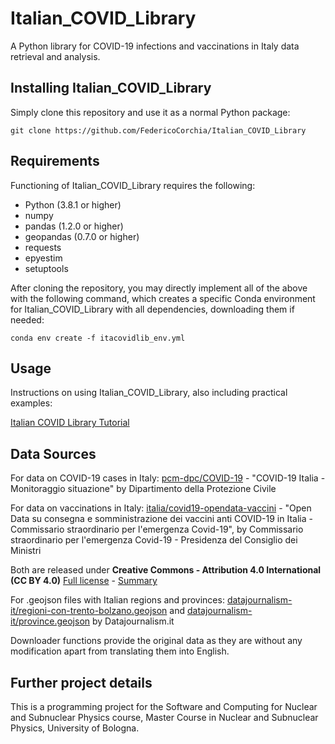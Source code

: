# Italian_COVID_Library
A Python library for COVID-19 infections and vaccinations in Italy data retrieval and analysis.

## Installing Italian_COVID_Library
Simply clone this repository and use it as a normal Python package:

`git clone https://github.com/FedericoCorchia/Italian_COVID_Library`

## Requirements
Functioning of Italian_COVID_Library requires the following:
- Python (3.8.1 or higher)
- numpy
- pandas (1.2.0 or higher)
- geopandas (0.7.0 or higher)
- requests
- epyestim
- setuptools

After cloning the repository, you may directly implement all of the above with the following command, which creates a specific Conda environment for Italian_COVID_Library with all dependencies, downloading them if needed:

`conda env create -f itacovidlib_env.yml`

## Usage
Instructions on using Italian_COVID_Library, also including practical examples:

[Italian COVID Library Tutorial](https://github.com/FedericoCorchia/Italian_COVID_Library/blob/main/Tutorial.ipynb)

## Data Sources
For data on COVID-19 cases in Italy: [pcm-dpc/COVID-19](https://github.com/pcm-dpc/COVID-19) - "COVID-19 Italia - Monitoraggio situazione" by Dipartimento della Protezione Civile

For data on vaccinations in Italy: [italia/covid19-opendata-vaccini](https://github.com/italia/covid19-opendata-vaccini) - "Open Data su consegna e somministrazione dei vaccini anti COVID-19 in Italia - Commissario straordinario per l'emergenza Covid-19", by Commissario straordinario per l'emergenza Covid-19 - Presidenza del Consiglio dei Ministri

Both are released under **Creative Commons - Attribution 4.0 International (CC BY 4.0)** [Full license](https://creativecommons.org/licenses/by/4.0/legalcode) - [Summary](https://creativecommons.org/licenses/by/4.0/deed.en)

For .geojson files with Italian regions and provinces: [datajournalism-it/regioni-con-trento-bolzano.geojson](https://gist.github.com/datajournalism-it/f1abb68e718b54f6a0fe) and [datajournalism-it/province.geojson](https://gist.github.com/datajournalism-it/212e7134625fbee6f9f7) by Datajournalism.it

Downloader functions provide the original data as they are without any modification apart from translating them into English.

## Further project details
This is a programming project for the Software and Computing for Nuclear and Subnuclear Physics course, Master Course in Nuclear and Subnuclear Physics, University of Bologna.
